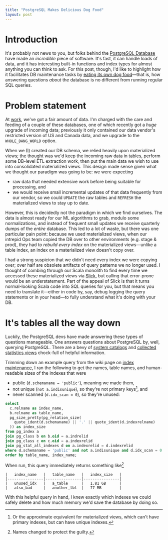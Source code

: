 ```yaml
---
title: "PostgreSQL Makes Delicious Dog Food"
layout: post
---
```


# Introduction

It's probably not news to you, but folks behind the [PostgreSQL
Database](https://www.postgresql.org) have made an _incredible_ piece of
software. It's fast, it can handle loads of data, and it has interesting
built-in functions and index types for almost anything you can think to ask.
For this post, though, I'd like to highlight how it facilitates DB maintenance
tasks by [eating its own dog
food](https://en.wikipedia.org/wiki/Eating_your_own_dog_food)—that is, how
answering questions _about_ the database is no different from running regular
SQL queries.

# Problem statement

At [work](https://www.quantifind.com), we've got a fair amount of data. I'm
charged with the care and feeding of a couple of these databases, one of which
recently got a _huge_ upgrade of incoming data; previously it only contained
our data vendor's restricted version of US and Canada data, and we upgrade to
the `WHOLE_DANG_WORLD` option.

When we (I) created our DB schema, we relied heavily upon materialized views;
the thought was we'd keep the incoming raw data in tables, perform some
DB-level ETL extraction work, then put the main data we wish to use into
consolidated materialized views. This design made sense given what we thought
our paradigm was going to be: we were expecting

  - raw data that needed extensive work before being suitable for processing, and
  - we would receive small incremental updates of that data frequently from our vendor, so we could `UPDATE` the raw tables and `REFRESH` the materialized views to stay up to date.

However, this is decidedly not the paradigm in which we find ourselves. The
data is almost ready for our ML algorithms to grab, modulo some
normalizations, and instead of frequent small updates we receive quarterly
dumps of the _entire_ database. This led to a lot of waste, but there was one
particular pain point: because we used materialized views, when our intrepid
Ops team copied the DB over to other environments (e.g. stage & prod), they had
to _rebuild every index_ on the materialized views—unlike a table index, an
index on a materialized view doesn't copy over.

I had a strong suspicion that we didn't need every index we were copying over;
over half are obsolete artifacts of query patterns we no longer used. I thought
of combing through our Scala monolith to find every time we accessed these
materialized views via [Slick](https://scala-slick.org), but calling that
error-prone would be an understatement. Part of the appeal of Slick is that it
turns normal-looking Scala code into SQL queries for you, but that means you
need to translate it—either in code by, say, debug logging the query statements
or in your head—to fully understand what it's doing with your DB.

# It's tables all the way down

Luckily, the PostgreSQL devs have made answering these types of questions 
manageable. One answers questions about PostgreSQL by, well, querying PostgreSQL.
There are a bevy of [system
catalogs](https://www.postgresql.org/docs/9.6/catalogs-overview.html) and
[collected statistics
views](https://www.postgresql.org/docs/12/monitoring-stats.html#MONITORING-STATS-VIEWS-TABLE)
chock-full of helpful information.

Trimming down an example query from the wiki page on [index
maintenance](https://wiki.postgresql.org/wiki/Index_Maintenance), I ran the
following to get the names, table names, and human-readable sizes of the
indexes that were

- public (`d.schemaname = 'public'`), meaning we made them,
- not unique (`not a.indisunique`), so they're not primary keys[^1], and
- never scanned (`d.idx_scan = 0`), so they're unused:

```SQL
select
  c.relname as index_name,
  b.relname as table_name,
  pg_size_pretty(pg_relation_size(
    quote_ident(d.schemaname) || '.' || quote_ident(d.indexrelname)
  )) as index_size
from pg_index a
join pg_class b on b.oid = a.indrelid
join pg_class c on c.oid = a.indexrelid
join pg_stat_all_indexes d on a.indexrelid = d.indexrelid
where d.schemaname = 'public' and not a.indisunique and d.idx_scan = 0
order by table_name, index_name;
```

When run, this query immediately returns something like[^2]

```
|   index_name   |   table_name   |   index_size   |
|----------------|----------------|----------------|
|   unused_idx   |   a_table      |   1.81 GB      |
|   also_bad     |   another_tbl  |   77 MB        |
```

With this helpful query in hand, I knew exactly which indexes we could safely
delete and how much memory we'd save the database by doing so.


[^1]: Or the approximate equivalent for materialized views, which can't have primary indexes, but can have unique indexes.
[^2]: Names changed to protect the guilty.
